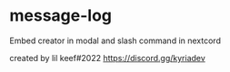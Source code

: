 # message-log

Embed creator in modal and slash command in nextcord

created by lil keef#2022 
https://discord.gg/kyriadev
